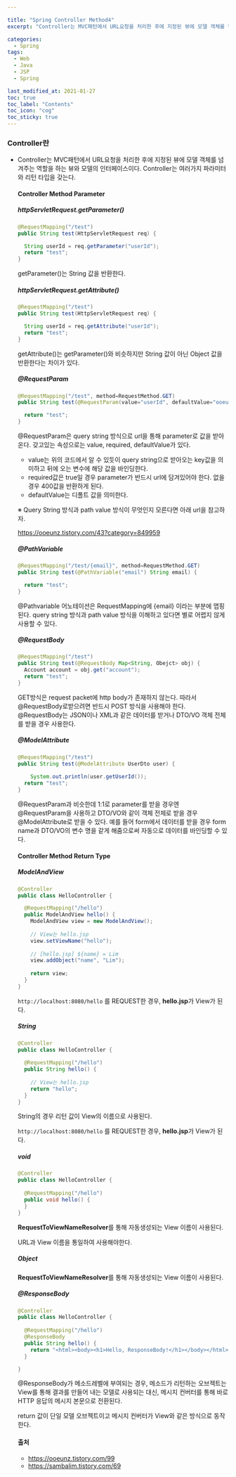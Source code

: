 ```yaml
---

title: "Spring Controller Method4"
excerpt: "Controller는 MVC패턴에서 URL요청을 처리한 후에 지정된 뷰에 모델 객체를 넘겨주는 역할을 하는 뷰와 모델의 인터페이스이다." 

categories:
  - Spring
tags:
  - Web
  - Java
  - JSP
  - Spring

last_modified_at: 2021-01-27 
toc: true
toc_label: "Contents"
toc_icon: "cog"
toc_sticky: true
---
```


### Controller란

- Controller는 MVC패턴에서 URL요청을 처리한 후에 지정된 뷰에 모델 객체를 넘겨주는 역할을 하는 뷰와 모델의 인터페이스이다. Controller는 여러가지 파라미터와 리턴 타입을 갖는다. 

  #### Controller Method Parameter

  ##### httpServletRequest.getParameter()

  ~~~java
  @RequestMapping("/test") 
  public String test(HttpServletRequest req) {
  
  	String userId = req.getParameter("userId");
  	return "test"; 
  }
  ~~~

  getParameter()는 String 값을 반환한다.

  

  ##### httpServletRequest.getAttribute()

  ~~~java
  @RequestMapping("/test") 
  public String test(HttpServletRequest req) {
  
  	String userId = req.getAttribute("userId");
  	return "test"; 
  }
  ~~~

  getAttribute()는 getParameter()와 비슷하지만 String 값이 아닌 Object 값을 반환한다는 차이가 있다.

  

  ##### @RequestParam

  ~~~java
  @RequestMapping("/test", method=RequestMethod.GET)
  public String test(@RequestParam(value="userId", defaultValue="ooeunz") String userId) {
  
  	return "test"; 
  }
  ~~~

  @RequestParam은 query string 방식으로 url을 통해 parameter로 값을 받아온다. 갖고있는 속성으로는 value, required, defaultValue가 있다.

  - value는 위의 코드에서 알 수 있듯이 query string으로 받아오는 key값을 의미하고 뒤에 오는 변수에 해당 값을 바인딩한다.
  - required값은 true일 경우 parameter가 반드시 url에 담겨있어야 한다. 없을경우 400값을 반환하게 된다.
  - defaultValue는 디폴트 값을 의미한다.

  ※ Query String 방식과 path value 방식이 무엇인지 모른다면 아래 url을 참고하자.

  <https://ooeunz.tistory.com/43?category=849959>

  <!-- 이 부분 다시 공부하자 -->

  ##### @PathVariable

  ~~~java
  @RequestMapping("/test/{email}", method=RequestMethod.GET)
  public String test(@PathVariable("email") String email) {
  
  	return "test"; 
  }
  ~~~

  @Pathvariable 어노테이션은 RequestMapping에 {email} 이라는 부분에 맵핑된다. query string 방식과 path value 방식을 이해하고 있다면 별로 어렵지 않게 사용할 수 있다.

  

  ##### @RequestBody

  ~~~java
  @RequestMapping("/test")
  public String test(@RequestBody Map<String, Obejct> obj) {
  	Account account = obj.get("account"); 
  	return "test"; 
  }
  ~~~

  GET방식은 request packet에 http body가 존재하지 않는다. 따라서 @RequestBody로받으려면 반드시 POST 방식을 사용해야 한다. @RequestBody는 JSON이나 XML과 같은 데이터를 받거나 DTO/VO 객체 전체를 받을 경우 사용한다.

  

  ##### @ModelAttribute

  ~~~java
  @RequestMapping("/test")
  public String test(@ModelAttribute UserDto user) {
  	
      System.out.println(user.getUserId());
  	return "test"; 
  }
  ~~~

  @RequestParam과 비슷한데 1:1로 parameter를 받을 경우엔 @RequestParam을 사용하고 DTO/VO와 같이 객체 전체로 받을 경우 @ModelAttribute로 받을 수 있다. 예를 들어 form에서 데이터를 받을 경우 form name과 DTO/VO의 변수 명을 같게 해줌으로써 자동으로 데이터를 바인딩할 수 있다.

  

  

  #### Controller Method Return Type

  ##### ModelAndView

  ~~~java
  @Controller 
  public class HelloController {
  
    @RequestMapping("/hello") 
    public ModelAndView hello() { 
      ModelAndView view = new ModelAndView(); 
      
      // View는 hello.jsp 
      view.setViewName("hello"); 
      
      // [hello.jsp] ${name} = Lim 
      view.addObject("name", "Lim"); 
      
      return view; 
    } 
  }
  ~~~

  `http://localhost:8080/hello` 를 REQUEST한 경우, **hello.jsp**가 View가 된다.

  

  ##### String

  ~~~java
  @Controller 
  public class HelloController { 
    
    @RequestMapping("/hello") 
    public String hello() { 
      
      // View는 hello.jsp 
      return "hello"; 
    }
  }
  ~~~

  String의 경우 리턴 값이 View의 이름으로 사용된다.

  `http://localhost:8080/hello` 를 REQUEST한 경우, **hello.jsp**가 View가 된다.

  

  ##### void

  ~~~java
  @Controller 
  public class HelloController { 
    
    @RequestMapping("/hello") 
    public void hello() { 
    } 
  }
  ~~~

  **RequestToViewNameResolver**를 통해 자동생성되는 View 이름이 사용된다.

  URL과 View 이름을 통일하여 사용해야한다.

  

  ##### Object

  **RequestToViewNameResolver**를 통해 자동생성되는 View 이름이 사용된다.

  

  ##### @ResponseBody

  ~~~java
  @Controller 
  public class HelloController { 
    
    @RequestMapping("/hello") 
    @ResponseBody
    public String hello() { 
      return "<html><body><h1>Hello, ResponseBody!</h1></body></html>"; 
    }
  
  }
  ~~~

  @ResponseBody가 메소드레벨에 부여되는 경우, 메소드가 리턴하는 오브젝트는 View를 통해 결과를 만들어 내는 모델로 사용되는 대신, 메시지 컨버터를 통해 바로 HTTP 응답의 메시지 본문으로 전환된다.

  return 값이 단일 모델 오브젝트이고 메시지 컨버터가 View와 같은 방식으로 동작한다.

  

  

  #### 출처

  - <https://ooeunz.tistory.com/99>
  - <https://sambalim.tistory.com/69>
















